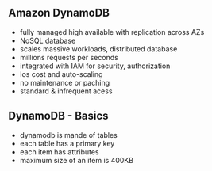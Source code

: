 ## Amazon DynamoDB 
- fully managed high available with replication across AZs
- NoSQL database
- scales massive workloads, distributed database
- millions requests per seconds
- integrated with IAM for security, authorization
- los cost and auto-scaling
- no maintenance or paching
- standard & infrequent acess

## DynamoDB - Basics
- dynamodb is mande of tables
- each table has a primary key
- each item has attributes
- maximum size of an item is 400KB
